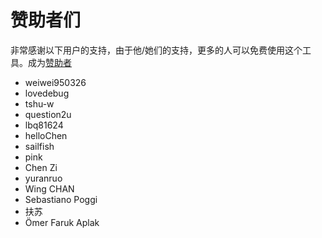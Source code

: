 # 赞助者们

非常感谢以下用户的支持，由于他/她们的支持，更多的人可以免费使用这个工具。成为[赞助者](https://immersive-translate.owenyoung.com/donate)

- weiwei950326
- lovedebug
- tshu-w
- question2u
- lbq81624
- helloChen
- sailfish
- pink
- Chen Zi
- yuranruo
- Wing CHAN
- Sebastiano Poggi
- 扶苏
- Ömer Faruk Aplak
